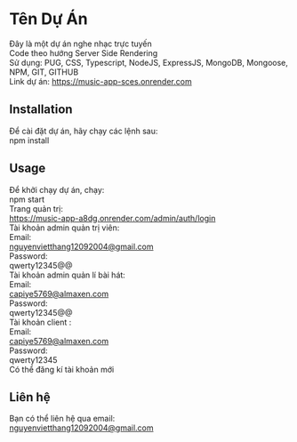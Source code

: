# Tên Dự Án
Đây là một dự án nghe nhạc trực tuyến  
Code theo hướng Server Side Rendering  
Sử dụng: PUG, CSS, Typescript, NodeJS, ExpressJS, MongoDB, Mongoose, NPM, GIT, GITHUB  
Link dự án: https://music-app-sces.onrender.com
## Installation
Để cài đặt dự án, hãy chạy các lệnh sau:  
npm install
## Usage
Để khởi chạy dự án, chạy:  
npm start  
Trang quản trị:  
https://music-app-a8dg.onrender.com/admin/auth/login  
Tài khoản admin quản trị viên:  
Email:  
nguyenvietthang12092004@gmail.com  
Password:  
qwerty12345@@  
Tài khoản admin quản lí bài hát:  
Email:  
capiye5769@almaxen.com    
Password:  
qwerty12345@@  
Tài khoản client :  
Email:  
capiye5769@almaxen.com  
Password:  
qwerty12345  
Có thể đăng kí tài khoản mới  
## Liên hệ
Bạn có thể liên hệ qua email:  
nguyenvietthang12092004@gmail.com



